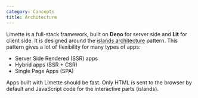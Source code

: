 ```yaml
---
category: Concepts
title: Architecture
---
```


Limette is a full-stack framework, built on **Deno** for server side and **Lit** for client side. It is designed around the [islands architecture](https://www.patterns.dev/vanilla/islands-architecture) pattern. This pattern gives a lot of flexibility for many types of apps:

- Server Side Rendered (SSR) apps
- Hybrid apps (SSR + CSR)
- Single Page Apps (SPA)

Apps built with Limette should be fast. Only HTML is sent to the browser by default and JavaScript code for the interactive parts (islands).
